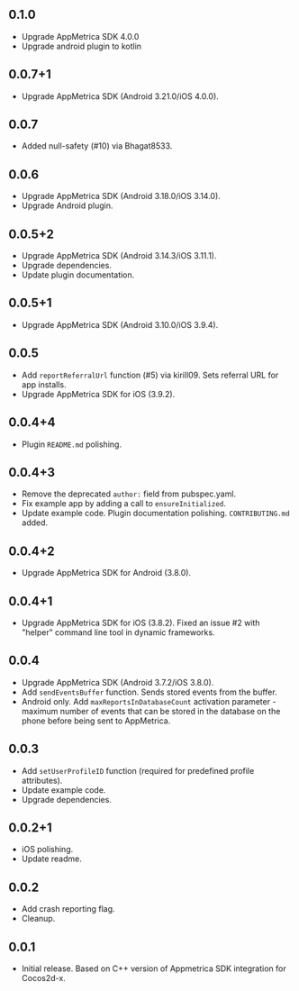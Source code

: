 ## 0.1.0

* Upgrade AppMetrica SDK 4.0.0
* Upgrade android plugin to kotlin

## 0.0.7+1

* Upgrade AppMetrica SDK (Android 3.21.0/iOS 4.0.0).

## 0.0.7

* Added null-safety (#10) via Bhagat8533.

## 0.0.6

* Upgrade AppMetrica SDK (Android 3.18.0/iOS 3.14.0).
* Upgrade Android plugin.

## 0.0.5+2

* Upgrade AppMetrica SDK (Android 3.14.3/iOS 3.11.1).
* Upgrade dependencies.
* Update plugin documentation.

## 0.0.5+1

* Upgrade AppMetrica SDK (Android 3.10.0/iOS 3.9.4).

## 0.0.5

* Add `reportReferralUrl` function (#5) via kirill09. Sets referral URL for app installs.
* Upgrade AppMetrica SDK for iOS (3.9.2).

## 0.0.4+4

* Plugin `README.md` polishing.

## 0.0.4+3

* Remove the deprecated `author:` field from pubspec.yaml.
* Fix example app by adding a call to `ensureInitialized`.
* Update example code. Plugin documentation polishing. `CONTRIBUTING.md` added.

## 0.0.4+2

* Upgrade AppMetrica SDK for Android (3.8.0).

## 0.0.4+1

* Upgrade AppMetrica SDK for iOS (3.8.2). Fixed an issue #2 with "helper" command line tool in
  dynamic frameworks.

## 0.0.4

* Upgrade AppMetrica SDK (Android 3.7.2/iOS 3.8.0).
* Add `sendEventsBuffer` function. Sends stored events from the buffer.
* Android only. Add `maxReportsInDatabaseCount` activation parameter - maximum number of events that
  can be stored in the database on the phone before being sent to AppMetrica.

## 0.0.3

* Add `setUserProfileID` function (required for predefined profile attributes).
* Update example code.
* Upgrade dependencies.

## 0.0.2+1

* iOS polishing.
* Update readme.

## 0.0.2

* Add crash reporting flag.
* Cleanup.

## 0.0.1

* Initial release. Based on C++ version of Appmetrica SDK integration for Cocos2d-x.
